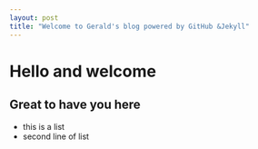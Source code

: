 ```yaml
---
layout: post
title: "Welcome to Gerald's blog powered by GitHub &Jekyll"
---
```


# Hello and welcome 
## Great to have you here

* this is a list
* second line of list

